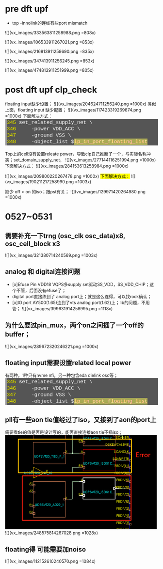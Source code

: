 # pre dft upf
* top -innolink的连线有些port mismatch

![](vx_images/333563811258988.png =808x)

![](vx_images/106533911267021.png =853x)

![](vx_images/216813911259690.png =835x)

![](vx_images/347413911256245.png =853x)

![](vx_images/474813911251999.png =805x)
# post dft upf clp_check

floating input缺少设置；
![](vx_images/204624711256240.png =1000x)
类似上面，floating input 缺少配置；
![](vx_images/117423319269874.png =1000x)
下面解决方式：
![](vx_images/516363614246862.png)

Top上的cell没有设置releate power，导致clp自己推断了一个，与实际名称冲突；set_domain_supply_net，
![](vx_images/277144116251994.png =1000x)
下面解决方式：
![](vx_images/284153613258984.png =1000x)

![](vx_images/209800220267478.png =1000x)
<mark>下面解决方式：</mark>
![](vx_images/190211217258990.png =1003x)




缺少 off > on 的iso；跟pst有关；
![](vx_images/129971420264980.png =1000x)





# 0527~0531
##  需要补充一下trng (osc_clk osc_data)x8,  osc_cell_block x3
 ![](vx_images/321380714240569.png =1003x)


## analog 和 digital连接问题
* [x]Efuse Pin  VDD18 VQPS多supply set驱动SS_VDD，SS_VDD_CHIP；这个不管，后面没有efuse了；
* digital port直接练到了 analog port上；就是这么连得，可以找rock确认；
* [x]IO port AY500(1.65)连到了vts analog port(1.62)上；lib的问题，不用管；
![](vx_images/399631914258995.png =1118x)


## 为什么要过pin_mux，两个on之间插了一个off的buffer；
![](vx_images/289672320246221.png =1000x)

## floating input需要设置related local power
有两种，1种只有nvme nfi，另一种包含eda dielink osc等；
![](vx_images/516363614246862.png)


## pll有一些aon tie值经过了iso，又接到了aon的port上
需要看tie的值是否是设计写的，能否直接连接aon tie不插iso；
![](vx_images/496645816267024.png)
![](vx_images/248575814267028.png =1028x)

## floating得 可能需要加noiso
![](vx_images/112152610240570.png =1084x)